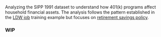 Analyzing the SIPP 1991 dataset to understand how 401(k) programs affect household financial assets. The analysis follows the pattern established in the [LDW job](ldw) training example but focuses on [retirement savings policy](401k).
### WIP
